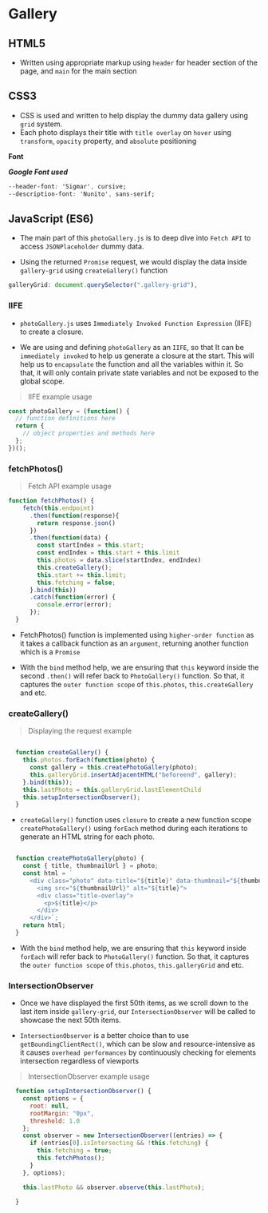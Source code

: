 # Gallery

## HTML5

- Written using appropriate markup  using `header` for header section of the page, and `main` for the main section

## CSS3 

- CSS is used and written to help display the dummy data gallery using `grid` system. 
- Each photo displays their title with `title overlay` on `hover` using `transform`, `opacity` property, and `absolute` positioning 


**Font** 

***Google Font used***

```css
--header-font: 'Sigmar', cursive;
--description-font: 'Nunito', sans-serif;
```

## JavaScript (ES6) 

- The main part of this `photoGallery.js` is to deep dive into `Fetch API` to access `JSONPlaceholder` dummy data.

- Using the returned `Promise` request, we would display the data inside  `gallery-grid` using `createGallery()` function

```js
galleryGrid: document.querySelector(".gallery-grid"),
```

### IIFE

- `photoGallery.js` uses `Immediately Invoked Function Expression` (IIFE) to create a closure. 

- We are using and defining `photoGallery` as an `IIFE`, so that It can be `immediately invoked` to help us generate a closure at the start. This will help us to `encapsulate` the function and all the variables within it. So that, it will only contain private state variables and not be exposed to the global scope.  

> IIFE example usage

```js
const photoGallery = (function() {
  // function definitions here
  return {
    // object properties and methods here
  };
})();
```

### fetchPhotos() 

> Fetch API example usage

```javascript
function fetchPhotos() {
    fetch(this.endpoint)
      .then(function(response){
        return response.json()
      })
      .then(function(data) {
        const startIndex = this.start;
        const endIndex = this.start + this.limit
        this.photos = data.slice(startIndex, endIndex)
        this.createGallery();
        this.start += this.limit;
        this.fetching = false;
      }.bind(this))
      .catch(function(error) {
        console.error(error);
      });
  }


```
- FetchPhotos() function is implemented using `higher-order function` as it takes a callback function as an `argument`, returning another function which is a `Promise`

- With the `bind` method help, we are ensuring that `this` keyword inside the second `.then()` will refer back to `PhotoGallery()` function. So that, it captures the `outer function scope` of `this.photos`, `this.createGallery` and etc.

### createGallery()

> Displaying the request example

```js

  function createGallery() {
    this.photos.forEach(function(photo) {
      const gallery = this.createPhotoGallery(photo);
      this.galleryGrid.insertAdjacentHTML("beforeend", gallery);
    }.bind(this));
    this.lastPhoto = this.galleryGrid.lastElementChild
    this.setupIntersectionObserver();
  }

```
- `createGallery()` function uses `closure` to create a new function scope `createPhotoGallery()` using `forEach` method during each iterations to generate an HTML string for each photo.

```js 

  function createPhotoGallery(photo) {
    const { title, thumbnailUrl } = photo;
    const html = `
      <div class="photo" data-title="${title}" data-thumbnail="${thumbnailUrl}">
        <img src="${thumbnailUrl}" alt="${title}">
        <div class="title-overlay">
          <p>${title}</p>
        </div>
      </div>`;
    return html;
  }

```

- With the `bind` method help, we are ensuring that `this` keyword inside `forEach` will refer back to `PhotoGallery()` function. So that, it captures the `outer function scope` of `this.photos`, `this.galleryGrid` and etc.


### IntersectionObserver

- Once we have displayed the first 50th items, as we scroll down to the last item inside `gallery-grid`, our `IntersectionObserver` will be called to showcase the next 50th items.

- `IntersectionObserver` is a better choice than to use `getBoundingClientRect()`, which can be slow and resource-intensive as it causes `overhead performances` by continuously checking for elements intersection regardless of viewports


> IntersectionObserver example usage
```js
  function setupIntersectionObserver() {
    const options = {
      root: null,
      rootMargin: "0px",
      threshold: 1.0
    };
    const observer = new IntersectionObserver((entries) => {
      if (entries[0].isIntersecting && !this.fetching) {
        this.fetching = true;
        this.fetchPhotos();
      }
    }, options);

    this.lastPhoto && observer.observe(this.lastPhoto);

  }
```

